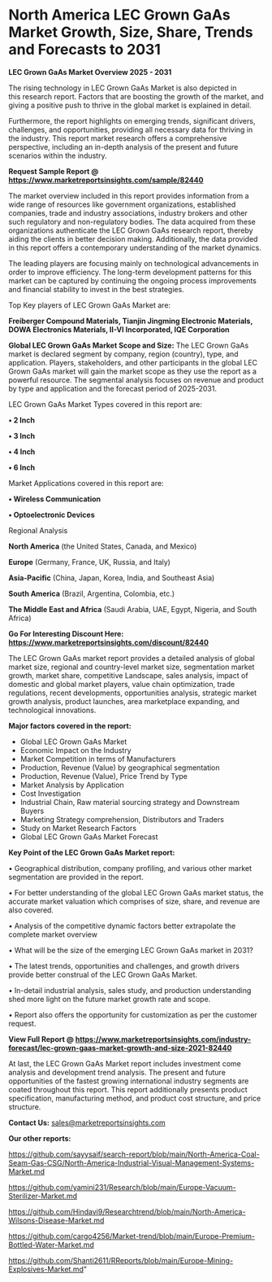 # North America LEC Grown GaAs Market Growth, Size, Share, Trends and Forecasts to 2031

<Strong> LEC Grown GaAs Market Overview 2025 - 2031</strong>

The rising technology in LEC Grown GaAs Market is also depicted in this research report. Factors that are boosting the growth of the market, and giving a positive push to thrive in the global market is explained in detail.

Furthermore, the report highlights on emerging trends, significant drivers, challenges, and opportunities, providing all necessary data for thriving in the industry. This report market research offers a comprehensive perspective, including an in-depth analysis of the present and future scenarios within the industry.

<strong>Request Sample Report @ <a href=https://www.marketreportsinsights.com/sample/82440>https://www.marketreportsinsights.com/sample/82440</a></strong>

The market overview included in this report provides information from a wide range of resources like government organizations, established companies, trade and industry associations, industry brokers and other such regulatory and non-regulatory bodies. The data acquired from these organizations authenticate the LEC Grown GaAs research report, thereby aiding the clients in better decision making. Additionally, the data provided in this report offers a contemporary understanding of the market dynamics.

The leading players are focusing mainly on technological advancements in order to improve efficiency. The long-term development patterns for this market can be captured by continuing the ongoing process improvements and financial stability to invest in the best strategies.

Top Key players of LEC Grown GaAs Market are:

<strong>Freiberger Compound Materials, Tianjin Jingming Electronic Materials, DOWA Electronics Materials, II-VI Incorporated, IQE Corporation</strong>

<strong><b>Global LEC Grown GaAs Market Scope and Size:</b></strong>
The LEC Grown GaAs market is declared segment by company, region (country), type, and application. Players, stakeholders, and other participants in the global LEC Grown GaAs market will gain the market scope as they use the report as a powerful resource. The segmental analysis focuses on revenue and product by type and application and the forecast period of 2025-2031.

LEC Grown GaAs Market Types covered in this report are:

<strong>• 2 Inch

• 3 Inch

• 4 Inch

• 6 Inch</strong>

Market Applications covered in this report are:

<strong>• Wireless Communication

• Optoelectronic Devices</strong> 

Regional Analysis

<strong>North America</strong> (the United States, Canada, and Mexico)

<strong>Europe</strong> (Germany, France, UK, Russia, and Italy)

<strong>Asia-Pacific</strong> (China, Japan, Korea, India, and Southeast Asia)

<strong>South America</strong> (Brazil, Argentina, Colombia, etc.)

<strong>The Middle East and Africa</strong> (Saudi Arabia, UAE, Egypt, Nigeria, and South Africa)

<strong>Go For Interesting Discount Here: <a href=https://www.marketreportsinsights.com/discount/82440>https://www.marketreportsinsights.com/discount/82440</a></strong>

The LEC Grown GaAs market report provides a detailed analysis of global market size, regional and country-level market size, segmentation market growth, market share, competitive Landscape, sales analysis, impact of domestic and global market players, value chain optimization, trade regulations, recent developments, opportunities analysis, strategic market growth analysis, product launches, area marketplace expanding, and technological innovations.

<strong><b>Major factors covered in the report:</b></strong>
<ul>
  <li>Global LEC Grown GaAs Market </li>
  <li>Economic Impact on the Industry</li>
  <li>Market Competition in terms of Manufacturers</li>
  <li>Production, Revenue (Value) by geographical segmentation</li>
  <li>Production, Revenue (Value), Price Trend by Type</li>
  <li>Market Analysis by Application</li>
  <li>Cost Investigation</li>
  <li>Industrial Chain, Raw material sourcing strategy and Downstream Buyers</li>
  <li>Marketing Strategy comprehension, Distributors and Traders</li>
  <li>Study on Market Research Factors</li>
  <li>Global LEC Grown GaAs Market Forecast</li>
</ul>

<strong><b>Key Point of the LEC Grown GaAs Market report:</b></strong>

• Geographical distribution, company profiling, and various other market segmentation are provided in the report.

• For better understanding of the global LEC Grown GaAs market status, the accurate market valuation which comprises of size, share, and revenue are also covered.

• Analysis of the competitive dynamic factors better extrapolate the complete market overview

• What will be the size of the emerging LEC Grown GaAs market in 2031?

• The latest trends, opportunities and challenges, and growth drivers provide better construal of the LEC Grown GaAs Market.

• In-detail industrial analysis, sales study, and production understanding shed more light on the future market growth rate and scope.

• Report also offers the opportunity for customization as per the customer request.

<strong><b>View Full Report @ <a href=https://www.marketreportsinsights.com/industry-forecast/lec-grown-gaas-market-growth-and-size-2021-82440>https://www.marketreportsinsights.com/industry-forecast/lec-grown-gaas-market-growth-and-size-2021-82440</a></b></strong>


At last, the LEC Grown GaAs Market report includes investment come analysis and development trend analysis. The present and future opportunities of the fastest growing international industry segments are coated throughout this report. This report additionally presents product specification, manufacturing method, and product cost structure, and price structure.

<strong>Contact Us:</strong>
sales@marketreportsinsights.com

<strong>Our other reports:</strong>

<a href=https://github.com/sayysaif/search-report/blob/main/North-America-Coal-Seam-Gas-CSG/North-America-Industrial-Visual-Management-Systems-Market.md>https://github.com/sayysaif/search-report/blob/main/North-America-Coal-Seam-Gas-CSG/North-America-Industrial-Visual-Management-Systems-Market.md</a>

<a href=https://github.com/yamini231/Research/blob/main/Europe-Vacuum-Sterilizer-Market.md>https://github.com/yamini231/Research/blob/main/Europe-Vacuum-Sterilizer-Market.md</a>

<a href=https://github.com/Hindavi9/Researchtrend/blob/main/North-America-Wilsons-Disease-Market.md>https://github.com/Hindavi9/Researchtrend/blob/main/North-America-Wilsons-Disease-Market.md</a>

<a href=https://github.com/cargo4256/Market-trend/blob/main/Europe-Premium-Bottled-Water-Market.md>https://github.com/cargo4256/Market-trend/blob/main/Europe-Premium-Bottled-Water-Market.md</a>

<a href=https://github.com/Shanti2611/RReports/blob/main/Europe-Mining-Explosives-Market.md>https://github.com/Shanti2611/RReports/blob/main/Europe-Mining-Explosives-Market.md</a>"
